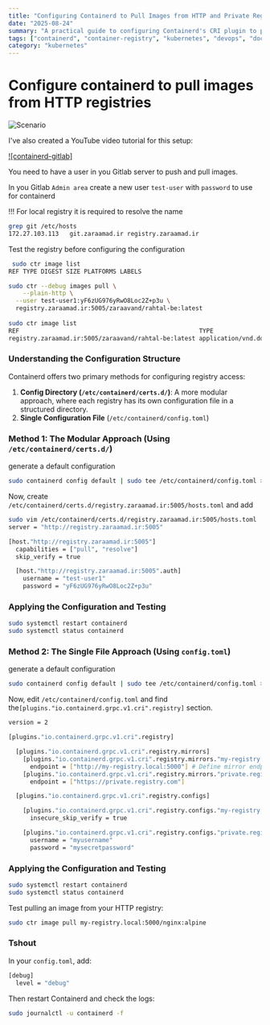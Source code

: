 ```yaml
---
title: "Configuring Containerd to Pull Images from HTTP and Private Registries"
date: "2025-08-24"
summary: "A practical guide to configuring Containerd's CRI plugin to pull container images from both insecure HTTP registries and authenticated private registries"
tags: ["containerd", "container-registry", "kubernetes", "devops", "docker"]
category: "kubernetes"
---
```




# Configure containerd to pull images from  HTTP registries



![Scenario]()



I've also created a YouTube video tutorial for this setup:  

[![containerd-gitlab]]()



You need to have a user in you Gitlab server to push and pull images.

In you Gitlab `Admin area` create a new user `test-user` with `password` to use for containerd



!!! For local registry it is required to resolve the name

```bash
grep git /etc/hosts
172.27.103.113   git.zaraamad.ir registry.zaraamad.ir
```



Test the registry before configuring the configuration 

```bash
 sudo ctr image list
REF TYPE DIGEST SIZE PLATFORMS LABELS

sudo ctr --debug images pull \
	--plain-http \
  --user test-user1:yF6zUG976yRwO8Loc2Z+p3u \
  registry.zaraamad.ir:5005/zaraavand/rahtal-be:latest
  
sudo ctr image list
REF                                                  TYPE                                                 DIGEST                                                                  SIZE      PLATFORMS   LABELS
registry.zaraamad.ir:5005/zaraavand/rahtal-be:latest application/vnd.docker.distribution.manifest.v2+json sha256:3319e688ab43b14adc58c45ca38a30350628fac33db900a475e1f6c7612d0858 571.4 MiB linux/amd64 -
```



### Understanding the Configuration Structure

Containerd offers two primary methods for configuring registry access:

1. **Config Directory (`/etc/containerd/certs.d/`)**: A more modular approach, where each registry has its own configuration file in a structured directory.
2. **Single Configuration File** (`/etc/containerd/config.toml`)



### Method 1: The Modular Approach (Using `/etc/containerd/certs.d/`) 

generate a default configuration

```bash
sudo containerd config default | sudo tee /etc/containerd/config.toml > /dev/null
```



Now, create `/etc/containerd/certs.d/registry.zaraamad.ir:5005/hosts.toml` and add

```bash
sudo vim /etc/containerd/certs.d/registry.zaraamad.ir:5005/hosts.toml
server = "http://registry.zaraamad.ir:5005"

[host."http://registry.zaraamad.ir:5005"]
  capabilities = ["pull", "resolve"]
  skip_verify = true

  [host."http://registry.zaraamad.ir:5005".auth]
    username = "test-user1"
    password = "yF6zUG976yRwO8Loc2Z+p3u"
```



### Applying the Configuration and Testing

```bash
sudo systemctl restart containerd
sudo systemctl status containerd
```



### Method 2: The Single File Approach (Using `config.toml`)

generate a default configuration

```bash
sudo containerd config default | sudo tee /etc/containerd/config.toml > /dev/null
```



Now, edit `/etc/containerd/config.toml` and find the`[plugins."io.containerd.grpc.v1.cri".registry]` section.



```bash
version = 2

[plugins."io.containerd.grpc.v1.cri".registry]

  [plugins."io.containerd.grpc.v1.cri".registry.mirrors]
    [plugins."io.containerd.grpc.v1.cri".registry.mirrors."my-registry.local:5000"]
      endpoint = ["http://my-registry.local:5000"] # Define mirror endpoint as HTTP
    [plugins."io.containerd.grpc.v1.cri".registry.mirrors."private.registry.com"]
      endpoint = ["https://private.registry.com"]

  [plugins."io.containerd.grpc.v1.cri".registry.configs]

    [plugins."io.containerd.grpc.v1.cri".registry.configs."my-registry.local:5000".tls]
      insecure_skip_verify = true 

    [plugins."io.containerd.grpc.v1.cri".registry.configs."private.registry.com".auth]
      username = "myusername"
      password = "mysecretpassword"

```



### Applying the Configuration and Testing

```bash
sudo systemctl restart containerd
sudo systemctl status containerd
```



Test pulling an image from your HTTP registry:



```bash
sudo ctr image pull my-registry.local:5000/nginx:alpine
```



### Tshout

In your `config.toml`, add:

```bash
[debug]
  level = "debug"
```



Then restart Containerd and check the logs:

```bash
sudo journalctl -u containerd -f
```



## 

